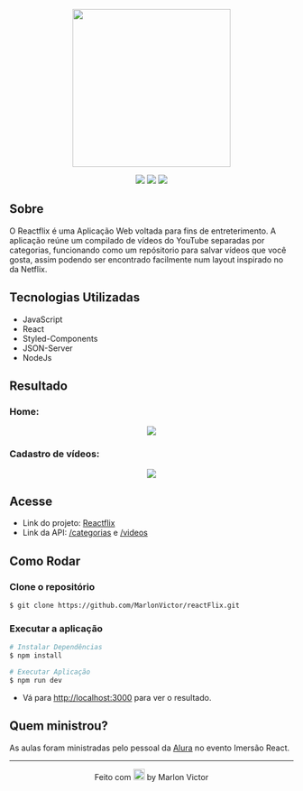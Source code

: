 <p align="center">
  <img src="https://user-images.githubusercontent.com/62356988/89106036-e4ad3f80-d3fc-11ea-9d96-ac5a18167299.png" width="280px">
</p>

<p align="center">
    <img src="https://img.shields.io/netlify/4633120d-7a26-4054-a615-03752b4b376c?color=%23555&logo=Netlify&style=flat-square">
    <img src="https://img.shields.io/github/repo-size/MarlonVictor/reactFlix?color=%23555&logo=GitHub&style=flat-square">
    <img src="https://img.shields.io/github/stars/MarlonVictor/reactFlix?color=%23555&logo=github&style=flat-square">
</p>

## Sobre

O Reactflix é uma Aplicação Web voltada para fins de entreterimento.
A aplicação reúne um compilado de vídeos do YouTube separadas por categorias, funcionando como um repósitorio para salvar vídeos que você gosta, assim podendo ser encontrado facilmente num layout inspirado no da Netflix.

## Tecnologias Utilizadas
* JavaScript
* React
* Styled-Components
* JSON-Server
* NodeJs

## Resultado
### Home:
<p align="center">
  <img src="https://user-images.githubusercontent.com/62356988/90313160-a164cd80-dee0-11ea-9b11-d01ee8d9a486.png">
</p>

### Cadastro de vídeos:
<p align="center">
  <img src="https://user-images.githubusercontent.com/62356988/90161801-0d70f580-dd6a-11ea-9f02-1f7d61dbdb99.png">
</p>

## Acesse
* Link do projeto: [Reactflix](https://reactflix.netlify.app)  
* Link da API: [/categorias](https://reactflix-api.herokuapp.com/videos) e [/videos](https://reactflix-api.herokuapp.com/videos)

## Como Rodar
### Clone o repositório
```bash
$ git clone https://github.com/MarlonVictor/reactFlix.git
```

### Executar a aplicação
```bash
# Instalar Dependências
$ npm install

# Executar Aplicação 
$ npm run dev
```
* Vá para [http://localhost:3000](http://localhost:3000/) para ver o resultado.

## Quem ministrou?
As aulas foram ministradas pelo pessoal da [Alura](https://www.alura.com.br/) no evento Imersão React. 

___
<p align="center">
  Feito com <img src="https://github.githubassets.com/images/icons/emoji/unicode/1f49c.png" width="20px"> by Marlon Victor
</p>
